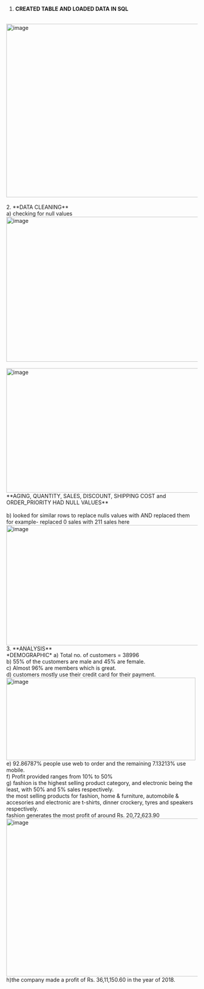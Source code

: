 1. **CREATED TABLE AND LOADED DATA IN SQL**
<br>
<img width="550" height="456" alt="image" src="https://github.com/user-attachments/assets/fb447f22-7e8b-4ead-b3ca-61ca8ff42b66" />
<BR>
<BR>
2. **DATA CLEANING**
<br>
a) checking for null values
<br>
<img width="550" height="381" alt="image" src="https://github.com/user-attachments/assets/9975d18e-f1f8-4017-9757-a117dc4e4b73" />
<br>
<br>
<img width="550" height="327" alt="image" src="https://github.com/user-attachments/assets/f765e64e-d2d2-4ebe-9dd0-a626bd384565" />
<br>
**AGING, QUANTITY, SALES, DISCOUNT, SHIPPING COST and ORDER_PRIORITY HAD NULL VALUES**
<br>
<br>
b) looked for similar rows to replace nulls values with AND replaced them
<br>
for example- replaced 0 sales with 211 sales here
<br>
<img width="550" height="316" alt="image" src="https://github.com/user-attachments/assets/702d95c3-7744-4a83-ac0e-820ab63b40cb" />
<BR>
3. **ANALYSIS**
<br>
*DEMOGRAPHIC*
a) Total no. of customers = 38996
<br>
b) 55% of the customers are male and 45% are female.
<br>
c) Almost 96% are members which is great.
<br>
d) customers mostly use their credit card for their payment.
<img width="498" height="217" alt="image" src="https://github.com/user-attachments/assets/5ea2b2ef-9dde-47e1-a28a-bf232bab12d7" />
<br>
e) 92.86787% people use web to order and the remaining 7.13213% use mobile.
<br>
f) Profit provided ranges from 10% to 50%
<br>
g) fashion is the highest selling product category, and electronic being the least, with 50% and 5% sales respectively.
<br>
the most selling products for fashion, home & furniture, automobile & accesories and electronic are t-shirts, dinner crockery, tyres and speakers respectively.
<br>
fashion generates the most profit of around Rs. 20,72,623.90
<img width="589" height="415" alt="image" src="https://github.com/user-attachments/assets/4bba2144-b578-4a5f-baf2-0db7c617eae6" />
<br>
h)the company made a profit of Rs. 36,11,150.60 in the year of 2018.






